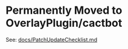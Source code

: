 # Permanently Moved to OverlayPlugin/cactbot

See: [docs/PatchUpdateChecklist.md](https://github.com/OverlayPlugin/cactbot/blob/main/docs/PatchUpdateChecklist.md)

<meta http-equiv="refresh" content="0; url=https://github.com/OverlayPlugin/cactbot/blob/main/docs/PatchUpdateChecklist.md" />
